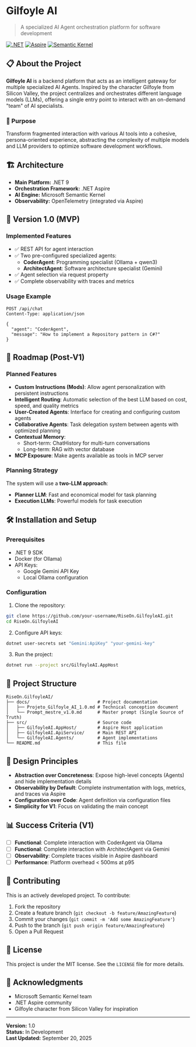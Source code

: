 # Gilfoyle AI

> A specialized AI Agent orchestration platform for software development

[![.NET](https://img.shields.io/badge/.NET-9.0-purple.svg)](https://dotnet.microsoft.com/download/dotnet/9.0)
[![Aspire](https://img.shields.io/badge/.NET%20Aspire-latest-blue.svg)](https://learn.microsoft.com/en-us/dotnet/aspire/)
[![Semantic Kernel](https://img.shields.io/badge/Semantic%20Kernel-latest-green.svg)](https://github.com/microsoft/semantic-kernel)

## 📋 About the Project

**Gilfoyle AI** is a backend platform that acts as an intelligent gateway for multiple specialized AI Agents. Inspired by the character Gilfoyle from Silicon Valley, the project centralizes and orchestrates different language models (LLMs), offering a single entry point to interact with an on-demand "team" of AI specialists.

### 🎯 Purpose

Transform fragmented interaction with various AI tools into a cohesive, persona-oriented experience, abstracting the complexity of multiple models and LLM providers to optimize software development workflows.

## 🏗️ Architecture

- **Main Platform:** .NET 9
- **Orchestration Framework:** .NET Aspire
- **AI Engine:** Microsoft Semantic Kernel
- **Observability:** OpenTelemetry (integrated via Aspire)

## 🚀 Version 1.0 (MVP)

### Implemented Features

- ✅ REST API for agent interaction
- ✅ Two pre-configured specialized agents:
  - **CoderAgent**: Programming specialist (Ollama + qwen3)
  - **ArchitectAgent**: Software architecture specialist (Gemini)
- ✅ Agent selection via request property
- ✅ Complete observability with traces and metrics

### Usage Example

```http
POST /api/chat
Content-Type: application/json

{
  "agent": "CoderAgent",
  "message": "How to implement a Repository pattern in C#?"
}
```

## 🔮 Roadmap (Post-V1)

### Planned Features

- **Custom Instructions (Mods)**: Allow agent personalization with persistent instructions
- **Intelligent Routing**: Automatic selection of the best LLM based on cost, speed, and quality metrics
- **User-Created Agents**: Interface for creating and configuring custom agents
- **Collaborative Agents**: Task delegation system between agents with optimized planning
- **Contextual Memory**:
  - Short-term: ChatHistory for multi-turn conversations
  - Long-term: RAG with vector database
- **MCP Exposure**: Make agents available as tools in MCP server

### Planning Strategy

The system will use a **two-LLM approach**:

- **Planner LLM**: Fast and economical model for task planning
- **Execution LLMs**: Powerful models for task execution

## 🛠️ Installation and Setup

### Prerequisites

- .NET 9 SDK
- Docker (for Ollama)
- API Keys:
  - Google Gemini API Key
  - Local Ollama configuration

### Configuration

1. Clone the repository:

```bash
git clone https://github.com/your-username/RiseOn.GilfoyleAI.git
cd RiseOn.GilfoyleAI
```

2. Configure API keys:

```bash
dotnet user-secrets set "Gemini:ApiKey" "your-gemini-key"
```

3. Run the project:

```bash
dotnet run --project src/GilfoyleAI.AppHost
```

## 📁 Project Structure

```text
RiseOn.GilfoyleAI/
├── docs/                          # Project documentation
│   ├── Projeto_Gilfoyle_AI_1.0.md # Technical conception document
│   └── Prompt_mestre_v1.0.md      # Master prompt (Single Source of Truth)
├── src/                           # Source code
│   ├── GilfoyleAI.AppHost/        # Aspire Host application
│   ├── GilfoyleAI.ApiService/     # Main REST API
│   └── GilfoyleAI.Agents/         # Agent implementations
└── README.md                      # This file
```

## 🎨 Design Principles

- **Abstraction over Concreteness**: Expose high-level concepts (Agents) and hide implementation details
- **Observability by Default**: Complete instrumentation with logs, metrics, and traces via Aspire
- **Configuration over Code**: Agent definition via configuration files
- **Simplicity for V1**: Focus on validating the main concept

## 📊 Success Criteria (V1)

- [ ] **Functional**: Complete interaction with CoderAgent via Ollama
- [ ] **Functional**: Complete interaction with ArchitectAgent via Gemini  
- [ ] **Observability**: Complete traces visible in Aspire dashboard
- [ ] **Performance**: Platform overhead < 500ms at p95

## 🤝 Contributing

This is an actively developed project. To contribute:

1. Fork the repository
2. Create a feature branch (`git checkout -b feature/AmazingFeature`)
3. Commit your changes (`git commit -m 'Add some AmazingFeature'`)
4. Push to the branch (`git push origin feature/AmazingFeature`)
5. Open a Pull Request

## 📝 License

This project is under the MIT license. See the `LICENSE` file for more details.

## 🙏 Acknowledgments

- Microsoft Semantic Kernel team
- .NET Aspire community
- Gilfoyle character from Silicon Valley for inspiration

---

**Version:** 1.0  
**Status:** In Development  
**Last Updated:** September 20, 2025